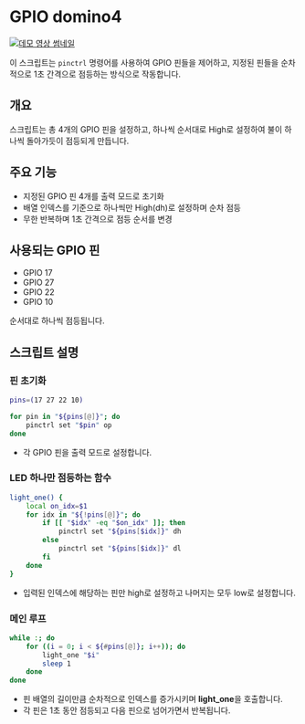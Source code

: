 # GPIO domino4

[![데모 영상 썸네일](https://img.youtube.com/vi/1ECSAs7Bj0w/0.jpg)](https://youtu.be/1ECSAs7Bj0w)

이 스크립트는 `pinctrl` 명령어를 사용하여 GPIO 핀들을 제어하고, 지정된 핀들을 순차적으로 1초 간격으로 점등하는 방식으로 작동합니다.

## 개요

스크립트는 총 4개의 GPIO 핀을 설정하고, 하나씩 순서대로 High로 설정하여 불이 하나씩 돌아가듯이 점등되게 만듭니다.

## 주요 기능

- 지정된 GPIO 핀 4개를 출력 모드로 초기화
- 배열 인덱스를 기준으로 하나씩만 High(dh)로 설정하며 순차 점등
- 무한 반복하며 1초 간격으로 점등 순서를 변경

## 사용되는 GPIO 핀

- GPIO 17
- GPIO 27
- GPIO 22
- GPIO 10

순서대로 하나씩 점등됩니다.

## 스크립트 설명

### 핀 초기화

```bash
pins=(17 27 22 10)

for pin in "${pins[@]}"; do
    pinctrl set "$pin" op
done
```

- 각 GPIO 핀을 출력 모드로 설정합니다.

### LED 하나만 점등하는 함수

```bash
light_one() {
    local on_idx=$1
    for idx in "${!pins[@]}"; do
        if [[ "$idx" -eq "$on_idx" ]]; then
            pinctrl set "${pins[$idx]}" dh
        else
            pinctrl set "${pins[$idx]}" dl
        fi
    done
}
```

- 입력된 인덱스에 해당하는 핀만 high로 설정하고 나머지는 모두 low로 설정합니다.

### 메인 루프

```bash
while :; do
    for ((i = 0; i < ${#pins[@]}; i++)); do
        light_one "$i"
        sleep 1
    done
done
```

- 핀 배열의 길이만큼 순차적으로 인덱스를 증가시키며 **light_one**을 호출합니다.
- 각 핀은 1초 동안 점등되고 다음 핀으로 넘어가면서 반복됩니다.
